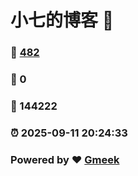 # 小七的博客 :link:  
### :page_facing_up: [482](/tag.html) 
### :speech_balloon: 0 
### :hibiscus: 144222 
### :alarm_clock: 2025-09-11 20:24:33 
### Powered by :heart: [Gmeek](https://github.com/Meekdai/Gmeek)
